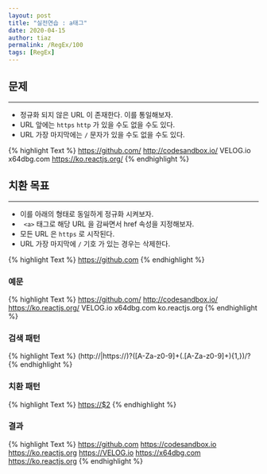 ```yaml
---
layout: post
title: "실전연습 : a태그"
date: 2020-04-15
author: tiaz
permalink: /RegEx/100
tags: [RegEx]
---
```

## 문제
---
- 정규화 되지 않은 URL 이 존재한다. 이를 통일해보자.
- URL 앞에는 `https` `http` 가 있을 수도 없을 수도 있다.
- URL 가장 마지막에는 `/` 문자가 있을 수도 없을 수도 있다.

{% highlight Text %}
https://github.com/
http://codesandbox.io/
VELOG.io
x64dbg.com
https://ko.reactjs.org/
{% endhighlight %}

## 치환 목표
---
- 이를 아래의 형태로 동일하게 정규화 시켜보자.
- ` <a>` 태그로 해당 URL 을 감싸면서 href 속성을 지정해보자.
- 모든 URL 은 `https` 로 시작된다.
- URL 가장 마지막에 `/` 기호 가 있는 경우는 삭제한다.

{% highlight Text %}
<a href="https://github.com/">https://github.com</a>
{% endhighlight %}

### 예문
{% highlight Text %}
https://github.com/
http://codesandbox.io/
https://ko.reactjs.org/
VELOG.io
x64dbg.com
ko.reactjs.org
{% endhighlight %}

### 검색 패턴
{% highlight Text %}
(http://|https://)?([A-Za-z0-9]+(\.[A-Za-z0-9]+){1,})/?
{% endhighlight %}

### 치환 패턴
{% highlight Text %}
<a href="https://$2">https://$2</a>
{% endhighlight %}

### 결과
{% highlight Text %}
<a href="https://github.com">https://github.com</a>
<a href="https://codesandbox.io">https://codesandbox.io</a>
<a href="https://ko.reactjs.org">https://ko.reactjs.org</a>
<a href="https://VELOG.io">https://VELOG.io</a>
<a href="https://x64dbg.com">https://x64dbg.com</a>
<a href="https://ko.reactjs.org">https://ko.reactjs.org</a>
{% endhighlight %}